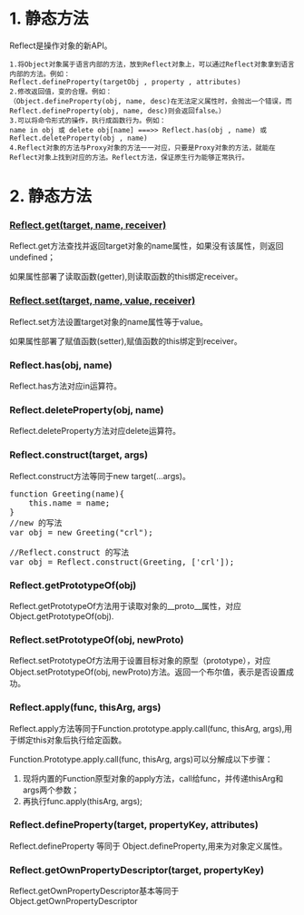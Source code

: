 # 1. 静态方法 #
Reflect是操作对象的新API。

	1.将Object对象属于语言内部的方法，放到Reflect对象上，可以通过Reflect对象拿到语言内部的方法。例如：
	Reflect.defineProperty(targetObj , property , attributes)
	2.修改返回值，变的合理。例如：
	（Object.defineProperty(obj, name, desc)在无法定义属性时，会抛出一个错误，而Reflect.defineProperty(obj, name, desc)则会返回false。）
	3.可以将命令形式的操作，执行成函数行为。例如：
	name in obj 或 delete obj[name] ===>> Reflect.has(obj , name) 或 Reflect.deleteProperty(obj , name)
	4.Reflect对象的方法与Proxy对象的方法一一对应，只要是Proxy对象的方法，就能在Reflect对象上找到对应的方法。Reflect方法，保证原生行为能够正常执行。
# 2. 静态方法 #
### [Reflect.get(target, name, receiver)](http://es6.ruanyifeng.com/#docs/reflect#Reflect-gettarget-name-receiver) ###
Reflect.get方法查找并返回target对象的name属性，如果没有该属性，则返回undefined；

如果属性部署了读取函数(getter),则读取函数的this绑定receiver。
### [Reflect.set(target, name, value, receiver)](http://es6.ruanyifeng.com/#docs/reflect#Reflect-settarget-name-value-receiver) ###
Reflect.set方法设置target对象的name属性等于value。

如果属性部署了赋值函数(setter),赋值函数的this绑定到receiver。
### Reflect.has(obj, name) ###
Reflect.has方法对应in运算符。
### Reflect.deleteProperty(obj, name) ###
Reflect.deleteProperty方法对应delete运算符。
### Reflect.construct(target, args) ###
Reflect.construct方法等同于new target(...args)。
<pre>
function Greeting(name){
	this.name = name;
}
//new 的写法
var obj = new Greeting("crl");

//Reflect.construct 的写法
var obj = Reflect.construct(Greeting, ['crl']);
</pre>
### Reflect.getPrototypeOf(obj) ###
Reflect.getPrototypeOf方法用于读取对象的__proto__属性，对应Object.getPrototypeOf(obj).
### Reflect.setPrototypeOf(obj, newProto) ###
Reflect.setPrototypeOf方法用于设置目标对象的原型（prototype），对应Object.setPrototypeOf(obj, newProto)方法。返回一个布尔值，表示是否设置成功。
### Reflect.apply(func, thisArg, args) ###
Reflect.apply方法等同于Function.prototype.apply.call(func, thisArg, args),用于绑定this对象后执行给定函数。

Function.Prototype.apply.call(func, thisArg, args)可以分解成以下步骤：

1. 现将内置的Function原型对象的apply方法，call给func，并传递thisArg和args两个参数；
2. 再执行func.apply(thisArg, args);
### Reflect.defineProperty(target, propertyKey, attributes) ###
Reflect.defineProperty 等同于 Object.defineProperty,用来为对象定义属性。
### Reflect.getOwnPropertyDescriptor(target, propertyKey) ###
Reflect.getOwnPropertyDescriptor基本等同于Object.getOwnPropertyDescriptor
